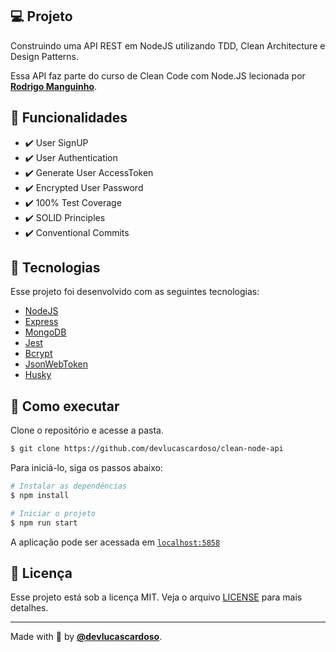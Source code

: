 ## 💻 Projeto

Construindo uma API REST em NodeJS utilizando TDD, Clean Architecture e Design Patterns.

Essa API faz parte do curso de Clean Code com Node.JS lecionada por **[Rodrigo Manguinho](https://www.youtube.com/c/MangoDeveloper)**.

## 🎯 Funcionalidades

- ✔️ User SignUP
- ✔️ User Authentication
- ✔️ Generate User AccessToken
- ✔️ Encrypted User Password
- ✔️ 100% Test Coverage
- ✔️ SOLID Principles
- ✔️ Conventional Commits

## 🧪 Tecnologias

Esse projeto foi desenvolvido com as seguintes tecnologias:

- [NodeJS](https://nodejs.org)
- [Express](https://expressjs.com)
- [MongoDB](https://mongodb.com)
- [Jest](https://jestjs.io)
- [Bcrypt](https://bcrypt.online/)
- [JsonWebToken](https://jwt.io)
- [Husky](https://husky.io)

## 🚀 Como executar

Clone o repositório e acesse a pasta.

```bash
$ git clone https://github.com/devlucascardoso/clean-node-api
```

Para iniciá-lo, siga os passos abaixo:

```bash
# Instalar as dependências
$ npm install

# Iniciar o projeto
$ npm run start

```

A aplicação pode ser acessada em [`localhost:5858`](http://localhost:5858)

## 📝 Licença

Esse projeto está sob a licença MIT. Veja o arquivo [LICENSE](LICENSE.md) para mais detalhes.

---

Made with 💜 by **[@devlucascardoso](https://www.linkedin.com/in/lucas-cardoso1/)**.

